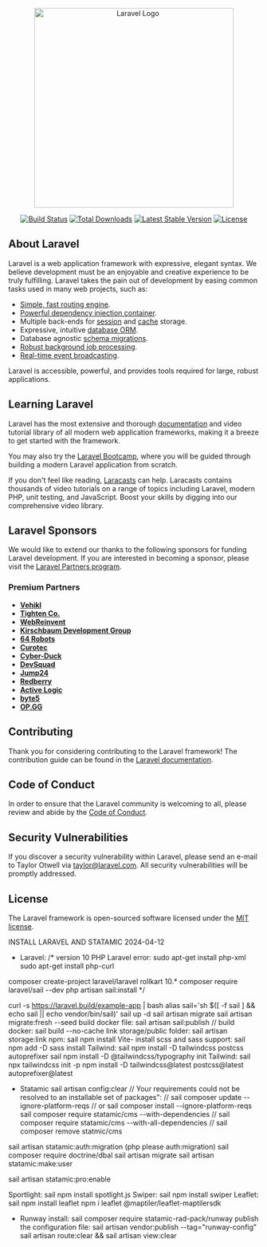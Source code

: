 <p align="center"><a href="https://laravel.com" target="_blank"><img src="https://raw.githubusercontent.com/laravel/art/master/logo-lockup/5%20SVG/2%20CMYK/1%20Full%20Color/laravel-logolockup-cmyk-red.svg" width="400" alt="Laravel Logo"></a></p>

<p align="center">
<a href="https://github.com/laravel/framework/actions"><img src="https://github.com/laravel/framework/workflows/tests/badge.svg" alt="Build Status"></a>
<a href="https://packagist.org/packages/laravel/framework"><img src="https://img.shields.io/packagist/dt/laravel/framework" alt="Total Downloads"></a>
<a href="https://packagist.org/packages/laravel/framework"><img src="https://img.shields.io/packagist/v/laravel/framework" alt="Latest Stable Version"></a>
<a href="https://packagist.org/packages/laravel/framework"><img src="https://img.shields.io/packagist/l/laravel/framework" alt="License"></a>
</p>

## About Laravel

Laravel is a web application framework with expressive, elegant syntax. We believe development must be an enjoyable and creative experience to be truly fulfilling. Laravel takes the pain out of development by easing common tasks used in many web projects, such as:

- [Simple, fast routing engine](https://laravel.com/docs/routing).
- [Powerful dependency injection container](https://laravel.com/docs/container).
- Multiple back-ends for [session](https://laravel.com/docs/session) and [cache](https://laravel.com/docs/cache) storage.
- Expressive, intuitive [database ORM](https://laravel.com/docs/eloquent).
- Database agnostic [schema migrations](https://laravel.com/docs/migrations).
- [Robust background job processing](https://laravel.com/docs/queues).
- [Real-time event broadcasting](https://laravel.com/docs/broadcasting).

Laravel is accessible, powerful, and provides tools required for large, robust applications.

## Learning Laravel

Laravel has the most extensive and thorough [documentation](https://laravel.com/docs) and video tutorial library of all modern web application frameworks, making it a breeze to get started with the framework.

You may also try the [Laravel Bootcamp](https://bootcamp.laravel.com), where you will be guided through building a modern Laravel application from scratch.

If you don't feel like reading, [Laracasts](https://laracasts.com) can help. Laracasts contains thousands of video tutorials on a range of topics including Laravel, modern PHP, unit testing, and JavaScript. Boost your skills by digging into our comprehensive video library.

## Laravel Sponsors

We would like to extend our thanks to the following sponsors for funding Laravel development. If you are interested in becoming a sponsor, please visit the [Laravel Partners program](https://partners.laravel.com).

### Premium Partners

- **[Vehikl](https://vehikl.com/)**
- **[Tighten Co.](https://tighten.co)**
- **[WebReinvent](https://webreinvent.com/)**
- **[Kirschbaum Development Group](https://kirschbaumdevelopment.com)**
- **[64 Robots](https://64robots.com)**
- **[Curotec](https://www.curotec.com/services/technologies/laravel/)**
- **[Cyber-Duck](https://cyber-duck.co.uk)**
- **[DevSquad](https://devsquad.com/hire-laravel-developers)**
- **[Jump24](https://jump24.co.uk)**
- **[Redberry](https://redberry.international/laravel/)**
- **[Active Logic](https://activelogic.com)**
- **[byte5](https://byte5.de)**
- **[OP.GG](https://op.gg)**

## Contributing

Thank you for considering contributing to the Laravel framework! The contribution guide can be found in the [Laravel documentation](https://laravel.com/docs/contributions).

## Code of Conduct

In order to ensure that the Laravel community is welcoming to all, please review and abide by the [Code of Conduct](https://laravel.com/docs/contributions#code-of-conduct).

## Security Vulnerabilities

If you discover a security vulnerability within Laravel, please send an e-mail to Taylor Otwell via [taylor@laravel.com](mailto:taylor@laravel.com). All security vulnerabilities will be promptly addressed.

## License

The Laravel framework is open-sourced software licensed under the [MIT license](https://opensource.org/licenses/MIT).










INSTALL LARAVEL AND STATAMIC 2024-04-12

- Laravel:
  /* version 10
  PHP Laravel error:
  sudo apt-get install php-xml
  sudo apt-get install php-curl

composer create-project laravel/laravel rollkart 10.*
composer require laravel/sail --dev
php artisan sail:install
*/

curl -s https://laravel.build/example-app | bash
alias sail='sh $([ -f sail ] && echo sail || echo vendor/bin/sail)'
sail up -d
sail artisan migrate
sail artisan migrate:fresh --seed
build docker file: sail artisan sail:publish
// build docker: sail build --no-cache
link storage/public folder: sail artisan storage:link
npm:	sail npm install
Vite- install scss and sass support:	sail npm add -D sass
install Tailwind:	sail npm install -D tailwindcss postcss autoprefixer
sail npm install -D @tailwindcss/typography
init Tailwind: 		sail npx tailwindcss init -p
npm install -D tailwindcss@latest postcss@latest autoprefixer@latest


- Statamic
  sail artisan config:clear
  // Your requirements could not be resolved to an installable set of packages":
  // sail composer update --ignore-platform-reqs
  // or sail composer install --ignore-platform-reqs
  sail composer require statamic/cms --with-dependencies
  // sail composer require statamic/cms --with-all-dependencies
  // sail composer remove statmic/cms


sail artisan statamic:auth:migration (php please auth:migration)
sail composer require doctrine/dbal
sail artisan migrate
sail artisan statamic:make:user

sail artisan statamic:pro:enable

Sportlight: sail npm install spotlight.js
Swiper: sail npm install swiper
Leaflet: sail npm install leaflet
npm i leaflet @maptiler/leaflet-maptilersdk


- Runway
  install: sail composer require statamic-rad-pack/runway
  publish the configuration file: sail artisan vendor:publish --tag="runway-config"
  sail artisan route:clear && sail artisan view:clear
